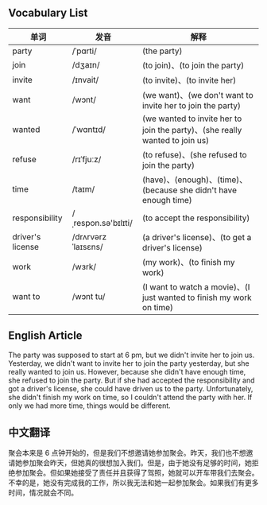 ## Vocabulary List
| 单词 | 发音 | 解释 |
|------|------|------|
| party | /ˈpɑrti/ | (the party) |
| join | /dʒaɪn/ | (to join)、(to join the party) |
| invite | /ɪnvait/ | (to invite)、(to invite her) |
| want | /wɔnt/ | (we want)、(we don't want to invite her to join the party) |
| wanted | /ˈwɑntɪd/ | (we wanted to invite her to join the party)、(she really wanted to join us) |
| refuse | /rɪˈfjuːz/ | (to refuse)、(she refused to join the party) |
| time | /taɪm/ | (have)、(enough)、(time)、(because she didn't have enough time) |
| responsibility | /ˌrespon.sə'bɪlɪti/ | (to accept the responsibility) |
| driver's license | /drʌrvərz ˈlaɪsɛns/ | (a driver's license)、(to get a driver's license) |
| work | /wɜrk/ | (my work)、(to finish my work) |
| want to | /wɔnt tu/ | (I want to watch a movie)、(I just wanted to finish my work on time) |

## English Article

The party was supposed to start at 6 pm, but we didn't invite her to join us. Yesterday, we didn't want to invite her to join the party yesterday, but she really wanted to join us. However, because she didn't have enough time, she refused to join the party. But if she had accepted the responsibility and got a driver's license, she could have driven us to the party. Unfortunately, she didn't finish my work on time, so I couldn't attend the party with her. If only we had more time, things would be different.

## 中文翻译

聚会本来是 6 点钟开始的，但是我们不想邀请她参加聚会。昨天，我们也不想邀请她参加聚会昨天，但她真的很想加入我们。但是，由于她没有足够的时间，她拒绝参加聚会。但如果她接受了责任并且获得了驾照，她就可以开车带我们去聚会。不幸的是，她没有完成我的工作，所以我无法和她一起参加聚会。如果我们有更多时间，情况就会不同。